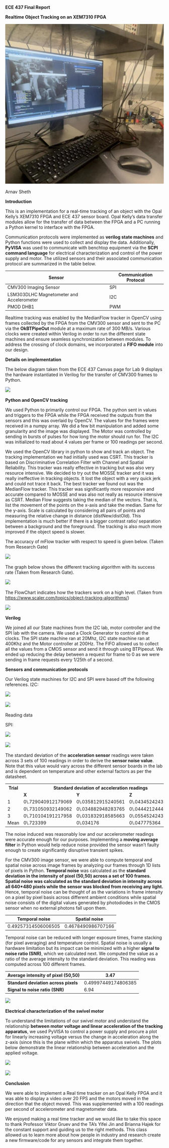 **ECE 437 Final Report**

**Realtime Object Tracking on an XEM7310 FPGA**

![](readme_img/Aspose.Words.7bc2050c-ef57-4e5c-ad60-95a791bcd3d6.001.jpeg)

Arnav Sheth

**Introduction**

This is an implementation for a real-time tracking of an object with the Opal Kelly’s XEM7310 FPGA and ECE 437 sensor board. Opal Kelly’s data transfer modules allow for the transfer of data between the FPGA and a PC running a Python kernel to interface with the FPGA.

Communication protocols were implemented as **verilog state machines** and Python functions were used to collect and display the data. Additionally, **PyVISA** was used to communicate with benchtop equipment via the **SCPI command language** for electrical characterization and control of the power supply and motor. The utilized sensors and their associated communication protocol are summarized in the table below.



|**Sensor**|**Communication Protocol**|
| - | - |
|CMV300 Imaging Sensor|SPI|
|LSM303DLHC Magnetometer and Accelerometer|I2C|
|PMOD DHB1|PWM|

Realtime tracking was enabled by the MedianFlow tracker in OpenCV using frames collected by the FPGA from the CMV300 sensor and sent to the PC via the **OkBTPipeOut** module at a maximum rate of 300 MB/s. Various clocks were created within Verilog in order to run the different state machines and ensure seamless synchronization between modules. To address the crossing of clock domains, we incorporated a **FIFO module** into our design.

**Details on implementation**

The below diagram taken from the ECE 437 Canvas page for Lab 9 displays the hardware instantiated in Verilog for the transfer of CMV300 frames to Python.

![](Aspose.Words.7bc2050c-ef57-4e5c-ad60-95a791bcd3d6.002.jpeg)

**Python and OpenCV tracking**

We used Python to primarily control our FPGA. The python sent in values and triggers to the FPGA while the FPGA received the outputs from the sensors and this was overlaid by OpenCV. The values for the frames were received in a numpy array. We did a few bit manipulation and added some granularity and the image was displayed. The Motor was controlled by sending in bursts of pulses for how long the motor should run for. The I2C was initialized to read about 4 values per frame or 100 readings per second.

We used the OpenCV library in python to show and track an object. The tracking implementation we had initially used was CSRT. This tracker is based on Discriminative Correlation Filter with Channel and Spatial Reliability. This tracker was really effective in tracking but was also very resource intensive. We decided to try out the MOSSE tracker and it was really ineffective in tracking objects. It lost the object with a very quick jerk and could not trace it back. The best tracker we found out was the MedianFlow tracker. This tracker was significantly more responsive and accurate compared to MOSSE and was also not really as resource intensive as CSRT. Median Flow suggests taking the median of the vectors. That is, list the movement of the points on the x-axis and take the median. Same for the y-axis. Scale is calculated by considering all pairs of points and measuring the relative change in distance (distNew/distOld). This implementation is much better if there is a bigger contrast ratio/ separation between a background and the foreground. The tracking is also much more improved if the object speed is slower.

The accuracy of mFlow tracker with respect to speed is given below. (Taken from Research Gate)

![](Aspose.Words.7bc2050c-ef57-4e5c-ad60-95a791bcd3d6.003.jpeg)

The graph below shows the different tracking algorithm with its success rate (Taken from Research Gate).

![](Aspose.Words.7bc2050c-ef57-4e5c-ad60-95a791bcd3d6.004.jpeg)

The FlowChart indicates how the trackers work on a high level. (Taken from https://www.scaler.com/topics/object-tracking-algorithms/)

![](Aspose.Words.7bc2050c-ef57-4e5c-ad60-95a791bcd3d6.005.jpeg)

**Verilog**

We joined all our State machines from the I2C lab, motor controller and the SPI lab with the camera. We used a Clock Generator to control all the clocks. The SPI state machine ran at 20Mhz, I2C state machine ran at 400Khz and the Motor controller at 200Hz. The FIFO allowed us to collect all the values from a CMOS sensor and send it through using BTPipeout. We ended up reducing the delay between a request for frame to 0 as we were sending in frame requests every 1/25th of a second.

**Sensors and communication protocols**

Our Verilog state machines for I2C and SPI were based off the following references. I2C:

![](Aspose.Words.7bc2050c-ef57-4e5c-ad60-95a791bcd3d6.006.png)

![](Aspose.Words.7bc2050c-ef57-4e5c-ad60-95a791bcd3d6.007.png)

Reading data

SPI:

![](Aspose.Words.7bc2050c-ef57-4e5c-ad60-95a791bcd3d6.008.jpeg)

![](Aspose.Words.7bc2050c-ef57-4e5c-ad60-95a791bcd3d6.009.png)

The standard deviation of the **acceleration sensor** readings were taken across 3 sets of 100 readings in order to derive the **sensor noise value**. Note that this value would vary across the different sensor boards in the lab and is dependent on temperature and other external factors as per the datasheet.



<table><tr><th colspan="1" rowspan="2" valign="top"><b>Trial</b></th><th colspan="3" valign="top"><b>Standard deviation of acceleration readings</b></th></tr>
<tr><td colspan="1" valign="top"><b>X</b></td><td colspan="1" valign="top"><b>Y</b></td><td colspan="1" valign="top"><b>Z</b></td></tr>
<tr><td colspan="1">1</td><td colspan="1">0\.729040912179069</td><td colspan="1">0\.035812915240561</td><td colspan="1">0\.043452424314214</td></tr>
<tr><td colspan="1" valign="top">2</td><td colspan="1" valign="top">0\.731050932149062</td><td colspan="1" valign="top">0\.034882948283765</td><td colspan="1" valign="top">0\.044421244431241</td></tr>
<tr><td colspan="1">3</td><td colspan="1">0\.710104191217958</td><td colspan="1">0\.031832918585663</td><td colspan="1">0\.055452424312245</td></tr>
<tr><td colspan="1" valign="top">Mean</td><td colspan="1" valign="top">0\.723399</td><td colspan="1" valign="top">0\.034176</td><td colspan="1" valign="top">0\.047775364</td></tr>
</table>

The noise induced was reasonably low and our accelerometer readings were accurate enough for our purposes. Implementing a **moving average filter** in Python would help reduce noise provided the sensor wasn’t faulty enough to create significantly disruptive transient spikes.

For the CMV300 image sensor, we were able to compute temporal and spatial noise across image frames by analyzing our frames through 1D lists of pixels in Python. **Temporal noise** was calculated as the **standard deviation in the intensity of pixel (50,50) across a set of 100 frames. Spatial noise was calculated as the standard deviation in intensity across all 640\*480 pixels while the sensor was blocked from receiving any light.** Hence, temporal noise can be thought of as the variations in frame intensity on a pixel by pixel basis across different ambient conditions while spatial noise consists of the digital values generated by photodiodes in the CMOS sensor when no external photons fall upon them.



|**Temporal noise**|**Spatial noise**|
| - | - |
|0\.49257314506006505|0\.4678490986707166|

Temporal noise can be reduced with longer exposure times, frame stacking (for pixel averaging) and temperature control. Spatial noise is usually a hardware limitation but its impact can be minimized with a higher **signal to noise ratio (SNR)**, which we calculated next. We computed the value as a ratio of the average intensity to the standard deviation. This reading was computed across 100 different frames.



|**Average intensity of pixel (50,50)**|3\.47|
| - | - |
|**Standard deviation across pixels**|0\.49997449174806385|
|**Signal to noise ratio (SNR)**|6\.94|

![](Aspose.Words.7bc2050c-ef57-4e5c-ad60-95a791bcd3d6.010.png)

**Electrical characterization of the swivel motor**

To understand the limitations of our swivel motor and understand the relationship **between motor voltage and linear acceleration of the tracking apparatus**, we used PyVISA to control a power supply and procure a plot for linearly increasing voltage versus the change in acceleration along the z-axis (since this is the plane within which the apparatus swivels. The plots below demonstrate the linear relationship between acceleration and the applied voltage.

![](Aspose.Words.7bc2050c-ef57-4e5c-ad60-95a791bcd3d6.011.png)

![](Aspose.Words.7bc2050c-ef57-4e5c-ad60-95a791bcd3d6.012.jpeg)

**Conclusion**

We were able to implement a Real time tracker on an Opal Kelly FPGA and it was able to display a video over 20 FPS and the motors moved in the direction that the object moved. This was supplemented with a 100 readings per second of accelerometer and magnetometer data.

We enjoyed making a real time tracker and we would like to take this space to thank Professor Viktor Gruev and the TA’s Yifei Jin and Brianna Hajek for the constant support and guiding us to the right methods. This class allowed us to learn more about how people in industry and research create a new firmware/code for any sensors and integrate them together.
